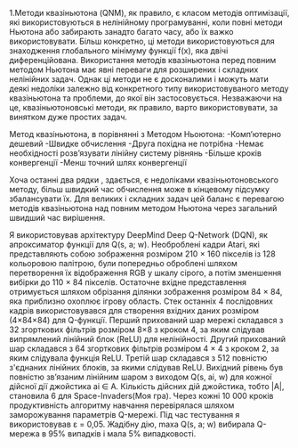 1.Методи квазіньютона (QNM), як правило, є класом методів оптимізації, які використовуються в нелінійному програмуванні, коли повні методи Ньютона або забирають занадто багато часу, або їх важко використовувати. Більш конкретно, ці методи використовуються для знаходження глобального мінімуму функції f(x), яка двічі диференційована. Використання методів квазіньютона перед повним методом Ньютона має явні переваги для розширених і складних нелінійних задач. Однак ці методи не є досконалими і можуть мати деякі недоліки залежно від конкретного типу використовуваного методу квазіньютона та проблеми, до якої він застосовується. Незважаючи на це, квазіньютоновські методи, як правило, варто використовувати, за винятком дуже простих задач.

Метод квазіньютона, в порівнянні з Методом Ньоютона:
-Комп’ютерно дешевий
-Швидке обчислення
-Друга похідна не потрібна
-Немає необхідності розв’язувати лінійну систему рівнянь
-Більше кроків конвергенції
-Менш точний шлях конвергенції

Хоча останні два рядки , здається, є недоліками квазіньютоновського методу, більш швидкий час обчислення може в кінцевому підсумку збалансувати їх. Для великих і складних задач цей баланс є перевагою методів квазіньютона над повним методом Ньютона через загальний швидший час вирішення.


Я використовував архітектуру DeepMind Deep Q-Network (DQN), як апроксиматор функції для Q(s, a; w). Необроблені кадри Atari, які представляють собою зображення розміром 210 × 160 пікселів із 128 кольоровою палітрою, були попередньо оброблені шляхом перетворення їх відображення RGB у шкалу сірого, а потім зменшення вибірки до 110 × 84 пікселів. Остаточне вхідне представлення отримується шляхом обрізання ділянки зображення розміром 84 × 84, яка приблизно охоплює ігрову область. Стек останніх 4 послідовних кадрів використовувався для створення вхідних даних розміром (4×84×84) для Q-функції. Перший прихований шар мережі складався з 32 згорткових фільтрів розміром 8×8 з кроком 4, за яким слідував випрямлений лінійний блок (ReLU) для нелінійності. Другий прихований шар складався з 64 згорткових фільтрів розміром 4 × 4 з кроком 2, за яким слідувала функція ReLU. Третій шар складався з 512 повністю з'єднаних лінійних блоків, за якими слідував ReLU. Вихідний рівень був повністю зв’язаним лінійним шаром з виходом Q(s, ai, w) для кожної дійсної дії джойстика ai ∈ A. Кількість дійсних дій джойстика, тобто |A|, становила 6 для Space-Invaders(Моя гра).
Через кожні 10 000 кроків продуктивність алгоритму навчання перевірялася шляхом заморожування параметрів Q-мережі. Під час тестування я використовував ε = 0,05. Жадібну дію, maxa Q(s, a; w) вибирала Q-мережа в 95% випадків і мала 5% випадковості.